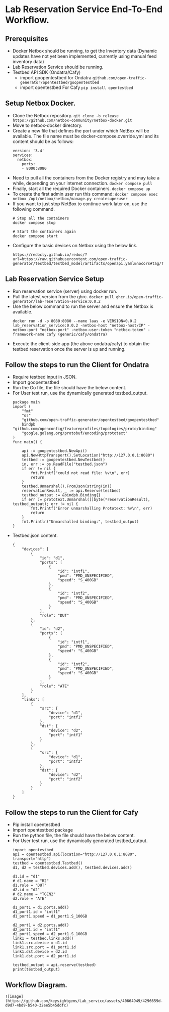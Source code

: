 # Lab Reservation Service End-To-End Workflow.
## Prerequisites
* Docker Netbox should be running, to get the Inventory data (Dynamic updates have not yet been implemented, currently using manual feed inventory data)
* Lab Reservation Service should be running.
* Testbed API SDK (Ondatra/Cafy)
    * import goopentestbed for Ondatra ```github.com/open-traffic-generator/opentestbed/goopentestbed```
    * import opentestbed For Cafy ```pip install opentestbed```

## Setup Netbox Docker.
* Clone the Netbox repository.
    ```git clone -b release https://github.com/netbox-community/netbox-docker.git```
* Move to netbox-docker directory.
* Create a new file that defines the port under which NetBox will be available. The file name must be docker-compose.override.yml and its content should be as follows:
    ```
    version: '3.4'
    services:
      netbox:
        ports:
        - 8000:8080
    ```
* Need to pull all the containers from the Docker registry and may take a while, depending on your internet connection.
    ```docker compose pull```
* Finally, start all the required Docker containers.
    ```docker compose up```
* To create the first admin user run this command:
    ```docker compose exec netbox /opt/netbox/netbox/manage.py createsuperuser```
* If you want to just stop NetBox to continue work later on, use the following command.
    ```
    # Stop all the containers
    docker compose stop
    
    # Start the containers again
    docker compose start
    ```
* Configure the basic devices on Netbox using the below link.
     ```
     https://redocly.github.io/redoc/?url=https://raw.githubusercontent.com/open-traffic-generator/testbed/testbed_model/artifacts/openapi.yaml&nocors#tag/Testbed
     ```
## Lab Reservation Service Setup
* Run reservation service (server) using docker run.
* Pull the latest version from the ghrc.
    ```docker pull ghcr.io/open-traffic-generator/lab-reservation-service:0.0.2​```
* Use the below command to run the server and ensure the Netbox is available.
    ```
    docker run -d -p 8080:8080 --name laas -e VERSION=0.0.2 lab_reservation_service:0.0.2 -netbox-host "netbox-host/IP" -netbox-port "netbox-port" -netbox-user-token "netbox-token" -framework-name cafy (generic/cafy/ondatra)
    ```
* Execute the client-side app (the above ondatra/cafy) to obtain the testbed reservation once the server is up and running.

## Follow the steps to run the Client for Ondatra
* Require testbed input in JSON.
* Import goopentestbed
* Run the Go file, the file should have the below content.
* For User test run, use the dynamically generated testbed_output.
    ```
    package main
    import (
    	"fmt"
    	"os"
    	"github.com/open-traffic-generator/opentestbed/goopentestbed"
    	bindpb "github.com/openconfig/featureprofiles/topologies/proto/binding"
    	"google.golang.org/protobuf/encoding/prototext"
    )
    func main() {
    
    	api := goopentestbed.NewApi()
    	api.NewHttpTransport().SetLocation("http://127.0.0.1:8080")
    	testbed := goopentestbed.NewTestbed()	
    	in, err := os.ReadFile("testbed.json")
    	if err != nil {
    		fmt.Printf("could not read file: %v\n", err)
    		return
    	}
    	testbed.Unmarshal().FromJson(string(in))
    	reservationResult, _ := api.Reserve(testbed)
    	testbed_output := &bindpb.Binding{}
    	if err := prototext.Unmarshal([]byte(*reservationResult), testbed_output); err != nil {
    		fmt.Printf("Error unmarshalling Prototext: %v\n", err)
    		return
    	}
    	fmt.Println("Unmarshalled binding:", testbed_output)	
    }
    ```
* Testbed.json content.
    ```
    {
        "devices": [
            {
                "id": "d1",
                "ports": [
                    {
                        "id": "intf1",
                        "pmd": "PMD_UNSPECIFIED",
                        "speed": "S_400GB"
                    },
                    {
                        "id": "intf2",
                        "pmd": "PMD_UNSPECIFIED",
                        "speed": "S_400GB"
                    }
                ],
                "role": "DUT"
            },
            {
                "id": "d2",
                "ports": [
                    {
                        "id": "intf1",
                        "pmd": "PMD_UNSPECIFIED",
                        "speed": "S_400GB"
                    },
                    {
                        "id": "intf2",
                        "pmd": "PMD_UNSPECIFIED",
                        "speed": "S_400GB"
                    }
                ],
                "role": "ATE"
            }
        ],
        "links": [
            {
                "src": {
                    "device": "d1",
                    "port": "intf1"
                },
                "dst": {
                    "device": "d2",
                    "port": "intf1"
                }
            },
            {
                "src": {
                    "device": "d1",
                    "port": "intf2"
                },
                "dst": {
                    "device": "d2",
                    "port": "intf2"
                }
            }            
        ]
    }
    ```
## Follow the steps to run the Client for Cafy
* Pip install opentestbed
* Import opentestbed package
* Run the python file, the file should have the below content.
* For User test run, use the dynamically generated testbed_output.
    ```
    import opentestbed
    api = opentestbed.api(location="http://127.0.0.1:8080", transport="http")    
    testbed = opentestbed.Testbed()
    d1, d2 = testbed.devices.add(), testbed.devices.add()
    
    d1.id = "d1"
    # d1.name = "R2"
    d1.role = "DUT"
    d2.id = "d2"
    # d2.name = "TGEN2"
    d2.role = "ATE"
    
    d1_port1 = d1.ports.add()
    d1_port1.id = "intf1"
    d1_port1.speed = d1_port1.S_100GB
    
    d2_port1 = d2.ports.add()
    d2_port1.id = "intf1"
    d2_port1.speed = d2_port1.S_100GB    
    link1 = testbed.links.add()    
    link1.src.device = d1.id
    link1.src.port = d1_port1.id
    link1.dst.device = d2.id
    link1.dst.port = d2_port1.id
       
    testbed_output = api.reserve(testbed)
    print(testbed_output)
    ```
    
## Workflow Diagram.
    ![image](https://github.com/keysightgems/Lab_service/assets/40664949/4296659d-d9d7-4bd9-b540-32ee5b45ddfc)
